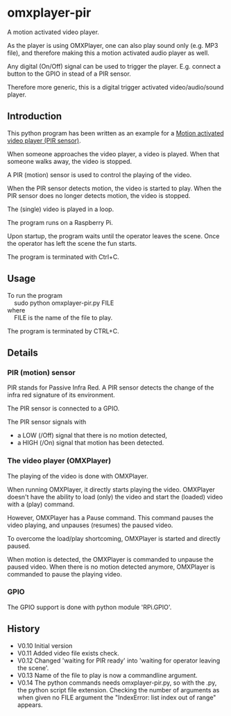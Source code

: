 # omxplayer-pir

A motion activated video player.

As the player is using OMXPlayer, one can also play sound only (e.g. MP3 file),
and therefore making this a motion activated audio player as well.

Any digital (On/Off) signal can be used to trigger the player.
E.g. connect a button to the GPIO in stead of a PIR sensor.

Therefore more generic, this is a digital trigger activated video/audio/sound player.

## Introduction

This python program has been written as an example for a [Motion activated video player 
(PIR sensor)](https://www.raspberrypi.org/forums/viewtopic.php?f=32&t=121456).

When someone approaches the video player, a video is played. When that someone walks away,
the video is stopped.

A PIR (motion) sensor is used to control the playing of the video.

When the PIR sensor detects motion, the video is started to play. When the PIR sensor 
does no longer detects motion, the video is stopped.

The (single) video is played in a loop.

The program runs on a Raspberry Pi.

Upon startup, the program waits until the operator leaves the scene. Once the operator
has left the scene the fun starts.

The program is terminated with Ctrl+C.

## Usage

To run the program<br>
&nbsp;&nbsp;&nbsp;&nbsp;sudo python omxplayer-pir.py FILE<br>
where<br>
&nbsp;&nbsp;&nbsp;&nbsp;FILE is the name of the file to play.

The program is terminated by CTRL+C.

## Details

### PIR (motion) sensor

PIR stands for Passive Infra Red. A PIR sensor detects the change of the
infra red signature of its environment.

The PIR sensor is connected to a GPIO.

The PIR sensor signals with
* a LOW (/Off) signal that there is no motion detected,<br>
* a HIGH (/On) signal that motion has been detected.

### The video player (OMXPlayer)

The playing of the video is done with OMXPlayer.

When running OMXPlayer, it directly starts playing the video. OMXPlayer doesn't
have the ability to load (only) the video and start the (loaded) video with
a (play) command. 

However, OMXPlayer has a Pause command. This command pauses the video playing, and unpauses
(resumes) the paused video.

To overcome the load/play shortcoming, OMXPlayer is started and directly paused.

When motion is detected, the OMXPlayer is commanded to unpause the paused video.
When there is no motion detected anymore, OMXPlayer is commanded to pause the playing video.

### GPIO

The GPIO support is done with python module 'RPi.GPIO'.

## History
* V0.10 Initial version
* V0.11 Added video file exists check.
* V0.12 Changed 'waiting for PIR ready' into 'waiting for operator leaving the scene'.
* V0.13 Name of the file to play is now a commandline argument.
* V0.14 The python commands needs omxplayer-pir.py, so with the .py, the python script file extension.
        Checking the number of arguments as when given no FILE argument the
        "IndexError: list index out of range" appears.
